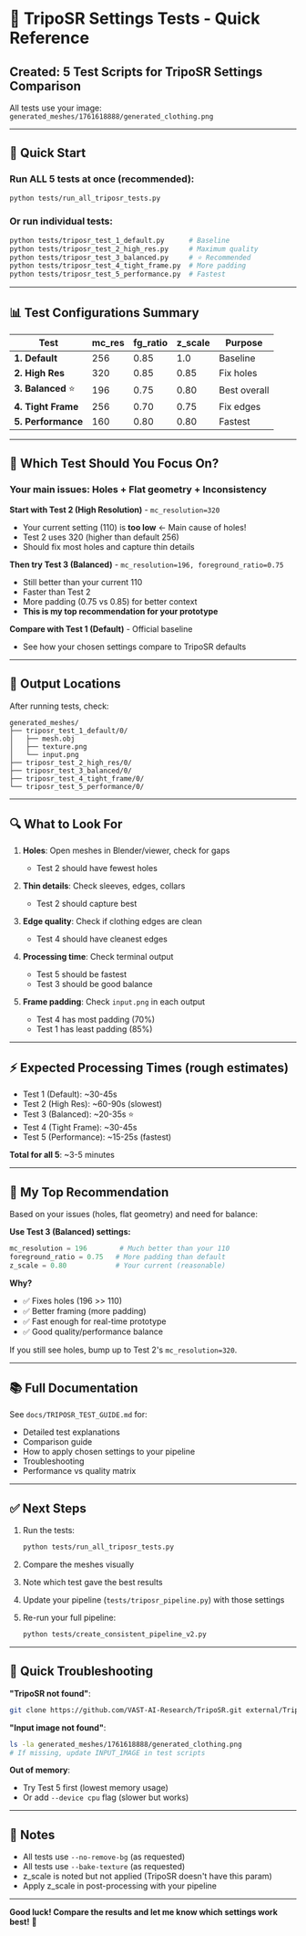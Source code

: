 # 🧪 TripoSR Settings Tests - Quick Reference

## Created: 5 Test Scripts for TripoSR Settings Comparison

All tests use your image: `generated_meshes/1761618888/generated_clothing.png`

---

## 🚀 Quick Start

### Run ALL 5 tests at once (recommended):

```bash
python tests/run_all_triposr_tests.py
```

### Or run individual tests:

```bash
python tests/triposr_test_1_default.py      # Baseline
python tests/triposr_test_2_high_res.py     # Maximum quality
python tests/triposr_test_3_balanced.py     # ⭐ Recommended
python tests/triposr_test_4_tight_frame.py  # More padding
python tests/triposr_test_5_performance.py  # Fastest
```

---

## 📊 Test Configurations Summary

| Test               | mc_res | fg_ratio | z_scale | Purpose      |
| ------------------ | ------ | -------- | ------- | ------------ |
| **1. Default**     | 256    | 0.85     | 1.0     | Baseline     |
| **2. High Res**    | 320    | 0.85     | 0.85    | Fix holes    |
| **3. Balanced** ⭐ | 196    | 0.75     | 0.80    | Best overall |
| **4. Tight Frame** | 256    | 0.70     | 0.75    | Fix edges    |
| **5. Performance** | 160    | 0.80     | 0.80    | Fastest      |

---

## 🎯 Which Test Should You Focus On?

### Your main issues: Holes + Flat geometry + Inconsistency

**Start with Test 2 (High Resolution)** - `mc_resolution=320`

- Your current setting (110) is **too low** ← Main cause of holes!
- Test 2 uses 320 (higher than default 256)
- Should fix most holes and capture thin details

**Then try Test 3 (Balanced)** - `mc_resolution=196, foreground_ratio=0.75`

- Still better than your current 110
- Faster than Test 2
- More padding (0.75 vs 0.85) for better context
- **This is my top recommendation for your prototype**

**Compare with Test 1 (Default)** - Official baseline

- See how your chosen settings compare to TripoSR defaults

---

## 📂 Output Locations

After running tests, check:

```
generated_meshes/
├── triposr_test_1_default/0/
│   ├── mesh.obj
│   ├── texture.png
│   └── input.png
├── triposr_test_2_high_res/0/
├── triposr_test_3_balanced/0/
├── triposr_test_4_tight_frame/0/
└── triposr_test_5_performance/0/
```

---

## 🔍 What to Look For

1. **Holes**: Open meshes in Blender/viewer, check for gaps

   - Test 2 should have fewest holes

2. **Thin details**: Check sleeves, edges, collars

   - Test 2 should capture best

3. **Edge quality**: Check if clothing edges are clean

   - Test 4 should have cleanest edges

4. **Processing time**: Check terminal output

   - Test 5 should be fastest
   - Test 3 should be good balance

5. **Frame padding**: Check `input.png` in each output
   - Test 4 has most padding (70%)
   - Test 1 has least padding (85%)

---

## ⚡ Expected Processing Times (rough estimates)

- Test 1 (Default): ~30-45s
- Test 2 (High Res): ~60-90s (slowest)
- Test 3 (Balanced): ~20-35s ⭐
- Test 4 (Tight Frame): ~30-45s
- Test 5 (Performance): ~15-25s (fastest)

**Total for all 5**: ~3-5 minutes

---

## 🎯 My Top Recommendation

Based on your issues (holes, flat geometry) and need for balance:

**Use Test 3 (Balanced) settings:**

```python
mc_resolution = 196        # Much better than your 110
foreground_ratio = 0.75   # More padding than default
z_scale = 0.80            # Your current (reasonable)
```

**Why?**

- ✅ Fixes holes (196 >> 110)
- ✅ Better framing (more padding)
- ✅ Fast enough for real-time prototype
- ✅ Good quality/performance balance

If you still see holes, bump up to Test 2's `mc_resolution=320`.

---

## 📚 Full Documentation

See `docs/TRIPOSR_TEST_GUIDE.md` for:

- Detailed test explanations
- Comparison guide
- How to apply chosen settings to your pipeline
- Troubleshooting
- Performance vs quality matrix

---

## ✅ Next Steps

1. Run the tests:

   ```bash
   python tests/run_all_triposr_tests.py
   ```

2. Compare the meshes visually

3. Note which test gave the best results

4. Update your pipeline (`tests/triposr_pipeline.py`) with those settings

5. Re-run your full pipeline:
   ```bash
   python tests/create_consistent_pipeline_v2.py
   ```

---

## 🐛 Quick Troubleshooting

**"TripoSR not found"**:

```bash
git clone https://github.com/VAST-AI-Research/TripoSR.git external/TripoSR
```

**"Input image not found"**:

```bash
ls -la generated_meshes/1761618888/generated_clothing.png
# If missing, update INPUT_IMAGE in test scripts
```

**Out of memory**:

- Try Test 5 first (lowest memory usage)
- Or add `--device cpu` flag (slower but works)

---

## 📝 Notes

- All tests use `--no-remove-bg` (as requested)
- All tests use `--bake-texture` (as requested)
- z_scale is noted but not applied (TripoSR doesn't have this param)
- Apply z_scale in post-processing with your pipeline

---

**Good luck! Compare the results and let me know which settings work best!** 🎉
